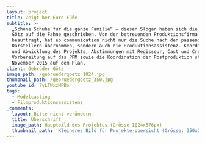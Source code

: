```yaml
---
layout: project
title: Zeigt her Eure Füße
subtitle: >-
  „Schöne Schuhe für die ganze Familie“ – diesen Slogan haben sich die Gebrüder
  Götz auf die Fahne geschrieben. Von der betreuenden Produktionsfirma
  beauftragt, hat ep communication nicht nur die Suche nach den passenden
  Darstellern übernommen, sondern auch die Produktionsassistenz. Koordination
  und Abwicklung des Projekts, Abstimmungen mit Regisseur, Cast und Crew, die
  Vorbereitung auf das PPM sowie die Koordination der Postproduktion standen im
  November 2015 auf dem Plan.
client: Gebrüder Götz
image_path: /gebruedergoetz_1024.jpg
thumbnail_path: /gebruedergoetz_350.jpg
youtube_id: 7yLTWxzMPBo
tags:
  - Modelcasting
  - Filmproduktionsassistenz
_comments:
  layout: Bitte nicht verändern
  title: Überschrift
  image_path: Hauptbild des Projektes (Grösse 1024x576px)
  thumbnail_path: 'Kleineres Bild für Projekte-Übersicht (Grösse: 350x250px)'
---
```



